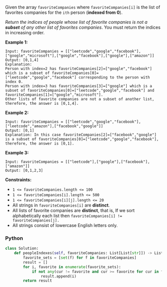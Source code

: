 Given the array  `favoriteCompanies`  where  `favoriteCompanies[i]`  is the list of favorites companies for the  `ith`  person (**indexed from 0**).

_Return the indices of people whose list of favorite companies is not a  **subset**  of any other list of favorites companies_. You must return the indices in increasing order.

**Example 1:**
```
Input: favoriteCompanies = [["leetcode","google","facebook"],["google","microsoft"],["google","facebook"],["google"],["amazon"]]
Output: [0,1,4] 
Explanation: 
Person with index=2 has favoriteCompanies[2]=["google","facebook"] which is a subset of favoriteCompanies[0]=["leetcode","google","facebook"] corresponding to the person with index 0. 
Person with index=3 has favoriteCompanies[3]=["google"] which is a subset of favoriteCompanies[0]=["leetcode","google","facebook"] and favoriteCompanies[1]=["google","microsoft"]. 
Other lists of favorite companies are not a subset of another list, therefore, the answer is [0,1,4].
```

**Example 2:**
```
Input: favoriteCompanies = [["leetcode","google","facebook"],["leetcode","amazon"],["facebook","google"]]
Output: [0,1] 
Explanation: In this case favoriteCompanies[2]=["facebook","google"] is a subset of favoriteCompanies[0]=["leetcode","google","facebook"], therefore, the answer is [0,1].
```

**Example 3:**
```
Input: favoriteCompanies = [["leetcode"],["google"],["facebook"],["amazon"]]
Output: [0,1,2,3]
```

**Constraints:**

-   `1 <= favoriteCompanies.length <= 100`
-   `1 <= favoriteCompanies[i].length <= 500`
-   `1 <= favoriteCompanies[i][j].length <= 20`
-   All strings in  `favoriteCompanies[i]`  are  **distinct**.
-   All lists of favorite companies are  **distinct**, that is, If we sort alphabetically each list then  `favoriteCompanies[i] != favoriteCompanies[j].`
-   All strings consist of lowercase English letters only.


### Python
```py
class Solution:
    def peopleIndexes(self, favoriteCompanies: List[List[str]]) -> List[int]:
        favorite_sets = [set(f) for f in favoriteCompanies]
        result = []
        for i, favorite in enumerate(favorite_sets):
            if not any(cur != favorite and cur >= favorite for cur in favorite_sets):
                result.append(i)
        return result
```